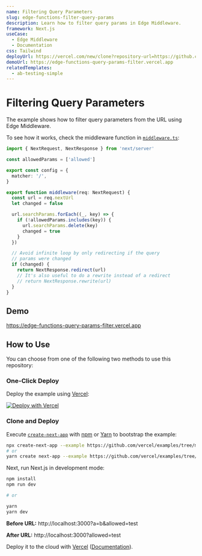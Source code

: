 ```yaml
---
name: Filtering Query Parameters
slug: edge-functions-filter-query-params
description: Learn how to filter query params in Edge Middleware.
framework: Next.js
useCase:
  - Edge Middleware
  - Documentation
css: Tailwind
deployUrl: https://vercel.com/new/clone?repository-url=https://github.com/vercel/examples/tree/main/edge-middleware/query-params-filter&project-name=query-params-filter&repository-name=query-params-filter
demoUrl: https://edge-functions-query-params-filter.vercel.app
relatedTemplates:
  - ab-testing-simple
---
```


# Filtering Query Parameters

The example shows how to filter query parameters from the URL using Edge Middleware.

To see how it works, check the middleware function in [`middleware.ts`](middleware.ts):

```ts
import { NextRequest, NextResponse } from 'next/server'

const allowedParams = ['allowed']

export const config = {
  matcher: '/',
}

export function middleware(req: NextRequest) {
  const url = req.nextUrl
  let changed = false

  url.searchParams.forEach((_, key) => {
    if (!allowedParams.includes(key)) {
      url.searchParams.delete(key)
      changed = true
    }
  })

  // Avoid infinite loop by only redirecting if the query
  // params were changed
  if (changed) {
    return NextResponse.redirect(url)
    // It's also useful to do a rewrite instead of a redirect
    // return NextResponse.rewrite(url)
  }
}
```

## Demo

https://edge-functions-query-params-filter.vercel.app

## How to Use

You can choose from one of the following two methods to use this repository:

### One-Click Deploy

Deploy the example using [Vercel](https://vercel.com?utm_source=github&utm_medium=readme&utm_campaign=vercel-examples):

[![Deploy with Vercel](https://vercel.com/button)](https://vercel.com/new/clone?repository-url=https://github.com/vercel/examples/tree/main/edge-middleware/query-params-filter&project-name=query-params-filter&repository-name=query-params-filter)

### Clone and Deploy

Execute [`create-next-app`](https://github.com/vercel/next.js/tree/canary/packages/create-next-app) with [npm](https://docs.npmjs.com/cli/init) or [Yarn](https://yarnpkg.com/lang/en/docs/cli/create/) to bootstrap the example:

```bash
npx create-next-app --example https://github.com/vercel/examples/tree/main/edge-middleware/query-params-filter query-params-filter
# or
yarn create next-app --example https://github.com/vercel/examples/tree/main/edge-middleware/query-params-filter query-params-filter
```

Next, run Next.js in development mode:

```bash
npm install
npm run dev

# or

yarn
yarn dev
```

**Before URL:** http://localhost:3000?a=b&allowed=test

**After URL:** http://localhost:3000?allowed=test

Deploy it to the cloud with [Vercel](https://vercel.com/new?utm_source=github&utm_medium=readme&utm_campaign=edge-middleware-eap) ([Documentation](https://nextjs.org/docs/deployment)).
